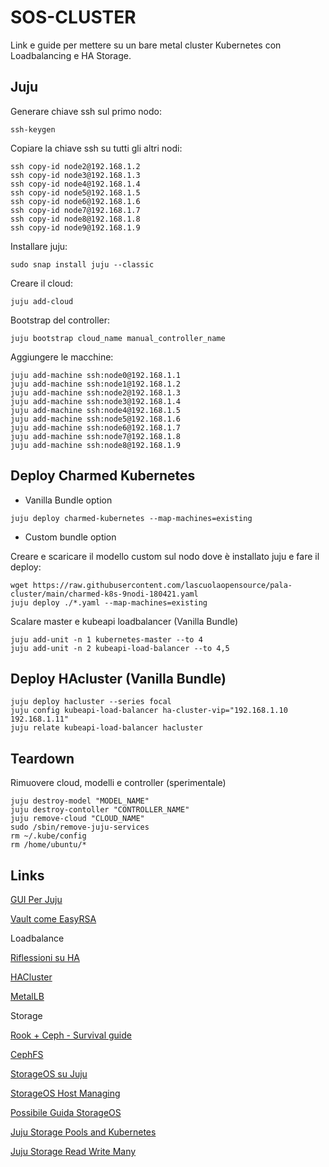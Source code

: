 # SOS-CLUSTER
Link e guide per mettere su un bare metal cluster Kubernetes con Loadbalancing e HA Storage.


## Juju

Generare chiave ssh sul primo nodo:

```console
ssh-keygen
```

Copiare la chiave ssh su tutti gli altri nodi:

```console
ssh copy-id node2@192.168.1.2
ssh copy-id node3@192.168.1.3
ssh copy-id node4@192.168.1.4
ssh copy-id node5@192.168.1.5
ssh copy-id node6@192.168.1.6
ssh copy-id node7@192.168.1.7
ssh copy-id node8@192.168.1.8
ssh copy-id node9@192.168.1.9
```

Installare juju:

```console
sudo snap install juju --classic
```

Creare il cloud:

```console
juju add-cloud
```

Bootstrap del controller:

```console
juju bootstrap cloud_name manual_controller_name
```

Aggiungere le macchine:

```console
juju add-machine ssh:node0@192.168.1.1
juju add-machine ssh:node1@192.168.1.2
juju add-machine ssh:node2@192.168.1.3
juju add-machine ssh:node3@192.168.1.4
juju add-machine ssh:node4@192.168.1.5
juju add-machine ssh:node5@192.168.1.6
juju add-machine ssh:node6@192.168.1.7
juju add-machine ssh:node7@192.168.1.8
juju add-machine ssh:node8@192.168.1.9

```

## Deploy Charmed Kubernetes

- Vanilla Bundle option

```console
juju deploy charmed-kubernetes --map-machines=existing
```

- Custom bundle option

Creare e scaricare il modello custom sul nodo dove è installato juju e fare il deploy:

```console
wget https://raw.githubusercontent.com/lascuolaopensource/pala-cluster/main/charmed-k8s-9nodi-180421.yaml
juju deploy ./*.yaml --map-machines=existing
```

Scalare master e kubeapi loadbalancer (Vanilla Bundle)

```console
juju add-unit -n 1 kubernetes-master --to 4
juju add-unit -n 2 kubeapi-load-balancer --to 4,5
```

## Deploy HAcluster (Vanilla Bundle)

```console
juju deploy hacluster --series focal
juju config kubeapi-load-balancer ha-cluster-vip="192.168.1.10 192.168.1.11"
juju relate kubeapi-load-balancer hacluster
```

## Teardown
Rimuovere cloud, modelli e controller (sperimentale)

```console
juju destroy-model "MODEL_NAME"
juju destroy-contoller "CONTROLLER_NAME"
juju remove-cloud "CLOUD_NAME"
sudo /sbin/remove-juju-services
rm ~/.kube/config
rm /home/ubuntu/*
```

## Links

[GUI Per Juju](https://jujucharms.com/new)

[Vault come EasyRSA](https://ubuntu.com/kubernetes/docs/using-vault)


Loadbalance

[Riflessioni su HA](https://ubuntu.com/kubernetes/docs/high-availability)

[HACluster](https://ubuntu.com/kubernetes/docs/hacluster)

[MetalLB](https://ubuntu.com/kubernetes/docs/metallb)


Storage

[Rook + Ceph - Survival guide](https://www.cloudops.com/blog/the-ultimate-rook-and-ceph-survival-guide/)

[CephFS](https://ubuntu.com/kubernetes/docs/storage)

[StorageOS su Juju](https://juju.is/tutorials/deploying-storageos-on-kubernetes#1-overview)

[StorageOS Host Managing](https://docs.storageos.com/docs/operations/managing-host-storage)

[Possibile Guida StorageOS](https://laptrinhx.com/news/storageos-create-persistent-storage-in-your-charmed-kubernetes-cluster-rxzDQkO)

[Juju Storage Pools and Kubernetes](https://discourse.charmhub.io/t/persistent-storage-and-kubernetes/1078)

[Juju Storage Read Write Many](https://discourse.charmhub.io/t/upcoming-in-2-8-support-for-storage-on-deployments-and-daemonsets/2860)
